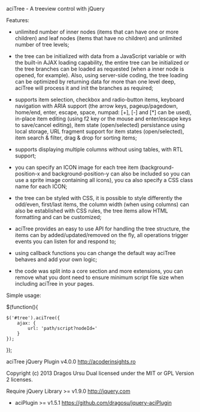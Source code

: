 
aciTree - A treeview control with jQuery

Features:

- unlimited number of inner nodes (items that can have one or more children)
  and leaf nodes (items that have no children) and unlimited number
  of tree levels;

- the tree can be initialized with data from a JavaScript variable or with the
  built-in AJAX loading capability, the entire tree can be initialized or the
  tree branches can be loaded as requested (when a inner node is opened,
  for example). Also, using server-side coding, the tree loading can be
  optimized by returning data for more than one level deep, aciTree will
  process it and init the branches as required;

- supports item selection, checkbox and radio-button items, keyboard navigation
  with ARIA support (the arrow keys, pageup/pagedown, home/end, enter, escape,
  space, numpad: [+], [-] and [*] can be used), in-place item editing
  (using f2 key or the mouse and enter/escape keys to save/cancel editing),
  item state (open/selected) persistance using local storage, URL fragment
  support for item states (open/selected), item search & filter, drag & drop
  for sorting items;

- supports displaying multiple columns without using tables, with RTL support;

- you can specify an ICON image for each tree item (background-position-x and
  background-position-y can also be included so you can use a sprite image
  containing all icons), you ca also specify a CSS class name for each ICON;

- the tree can be styled with CSS, it is possible to style differently the
  odd/even, first/last items, the column width (when using columns) can also be
  established with CSS rules, the tree items allow HTML formatting and can be
  customized;

- aciTree provides an easy to use API for handling the tree structure, the
  items can by added/updated/removed on the fly, all operations trigger events
  you can listen for and respond to;

- using callback functions you can change the default way aciTree behaves and
  add your own logic;

- the code was split into a core section and more extensions, you can remove
  what you dont need to ensure minimum script file size when including
  aciTree in your pages.

Simple usage:

$(function(){

    $('#tree').aciTree({
        ajax: {
            url: 'path/script?nodeId='
        }
    });

});

aciTree jQuery Plugin v4.0.0
http://acoderinsights.ro

Copyright (c) 2013 Dragos Ursu
Dual licensed under the MIT or GPL Version 2 licenses.

Require jQuery Library >= v1.9.0 http://jquery.com
+ aciPlugin >= v1.5.1 https://github.com/dragosu/jquery-aciPlugin
